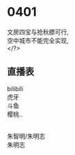 # 0401

文房四宝与抢秋膘可行,</br></n>
空中城市不能完全实现,</br></?>

直播表
---------
bilibili</br>
虎牙</br>
斗鱼</br>
樱桃..</br>

</br>
朱智明/朱明志
</br>
朱明志










